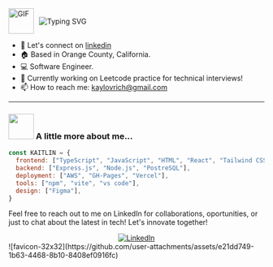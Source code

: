 <div style="display: flex; align-items: center;">
  <img src="https://media.giphy.com/media/VOUFXDSETndu93Gr0T/giphy.gif" width="50" alt="GIF" style="margin-right: 10px;">
  <img src="https://readme-typing-svg.herokuapp.com?font=Jetbrains+mono&size=40&duration=4000&color=FF26CF&center=true&vCenter=true&width=650&lines=Hello+World!👋+I'm+Kaitlin!;Welcome+to+my+Github!" alt="Typing SVG"/>
</div>

- 🔗 Let's connect on <a href="https://www.linkedin.com/in/kaitlin-lovrich/" align="left">
   linkedin
  </a>
- :house: Based in Orange County, California.
- :computer: Software Engineer.
- :dart: Currently working on Leetcode practice for technical interviews!
- 📫 How to reach me: kaylovrich@gmail.com
---

### <img src="https://media.giphy.com/media/ifeLQvPtmYjvh2BxFC/giphy.gif" width="50"> A little more about me...

```JavaScript
const KAITLIN = {
  frontend: ["TypeScript", "JavaScript", "HTML", "React", "Tailwind CSS", "Next.js"],
  backend: ["Express.js", "Node.js", "PostreSQL"],
  deployment: ["AWS", "GH-Pages", "Vercel"],
  tools: ["npm", "vite", "vs code"],
  design: ["Figma"],
}
```

<p>Feel free to reach out to me on LinkedIn for collaborations, oportunities, or just to chat about the latest in tech! Let's innovate together!</p>
<div align="center">
    <a href="https://www.linkedin.com/in/kaitlin-lovrich/">
        <img src="https://img.shields.io/badge/LinkedIn-0077B5?style=for-the-badge&logo=linkedin&logoColor=white" alt="LinkedIn"/>
    </a>
</div>

<!--
**kaitlin-lovrich/kaitlin-lovrich** is a ✨ _special_ ✨ repository because its `README.md` (this file) appears on your GitHub profile.

Here are some ideas to get you started:

- 🔭 I’m currently working on ...
- 🌱 I’m currently learning ...
- 👯 I’m looking to collaborate on ...
- 🤔 I’m looking for help with ...
- 💬 Ask me about ...
- 📫 How to reach me: ...
- 😄 Pronouns: ...
- ⚡ Fun fact: ...
-->![favicon-32x32](https://github.com/user-attachments/assets/e21dd749-1b63-4468-8b10-8408ef0916fc)


